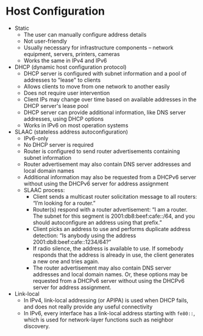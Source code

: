 # Host Configuration

- Static
	- The user can manually configure address details
	- Not user-friendly
	- Usually necessary for infrastructure components – network equipment, servers, printers, cameras
	- Works the same in IPv4 and IPv6
- DHCP (dynamic host configuration protocol)
	- DHCP server is configured with subnet information and a pool of addresses to "lease" to clients
	- Allows clients to move from one network to another easily
	- Does not require user intervention
	- Client IPs may change over time based on available addresses in the DHCP server's lease pool
	- DHCP server can provide additional information, like DNS server addresses, using DHCP options
	- Works in IPv6 on most operation systems
- SLAAC (stateless address autoconfiguration)
	- IPv6-only
	- No DHCP server is required
	- Router is configured to send router advertisements containing subnet information
	- Router advertisement may also contain DNS server addresses and local domain names
	- Additional information may also be requested from a DHCPv6 server without using the DHCPv6 server for address assignment
	- SLAAC process:
		- Client sends a multicast router solicitation message to all routers: “I’m looking for a router.”
		- Router(s) respond with a router advertisement: “I am a router. The subnet for this segment is 2001:db8:beef:cafe::/64, and you should autoconfigure an address using that prefix.”
		- Client picks an address to use and performs duplicate address detection: “Is anybody using the address 2001:db8:beef:cafe::1234/64?”
		- If radio silence, the address is available to use. If somebody responds that the address is already in use, the client generates a new one and tries again.
		- The router advertisement may also contain DNS server addresses and local domain names. Or, these options may be requested from a DHCPv6 server without using the DHCPv6 server for address assignment.
- Link-local
	- In IPv4, link-local addressing (or APIPA) is used when DHCP fails, and does not really provide any useful connectivity
	- In IPv6, every interface has a link-local address starting with `fe80::`, which is used for network-layer functions such as neighbor discovery.
